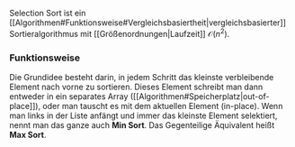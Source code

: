 Selection Sort ist ein [[Algorithmen#Funktionsweise#Vergleichsbasiertheit|vergleichsbasierter]] Sortieralgorithmus mit [[Größenordnungen|Laufzeit]] $\mathcal{O}(n^2)$.

### Funktionsweise
Die Grundidee besteht darin, in jedem Schritt das kleinste verbleibende Element nach vorne zu sortieren. Dieses Element schreibt man dann entweder in ein separates Array ([[Algorithmen#Speicherplatz|out-of-place]]), oder man tauscht es mit dem aktuellen Element (in-place). 
Wenn man links in der Liste anfängt und immer das kleinste Element selektiert, nennt man das ganze auch **Min Sort**. Das Gegenteilige Äquivalent heißt **Max Sort**.